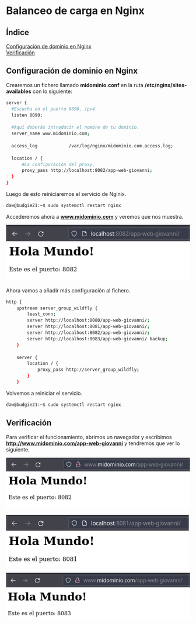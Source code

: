 # **Balanceo de carga en Nginx**

## **Índice**
[Configuración de dominio en Nginx](#id1)<br>
[Verificación](#id2)

## **Configuración de dominio en Nginx**<a name = "id1"></a>
Crearemos un fichero llamado **midominio.conf** en la ruta **/etc/nginx/sites-availables** con lo siguiente:

```bash
server {
  #Escucha en el puerto 8090, ipv4.
  listen 8090;

  #Aquí deberás introducir el nombre de tu dominio.
  server_name www.midominio.com;

  access_log            /var/log/nginx/midominio.com.access.log;

  location / {
      #La configuración del proxy.
      proxy_pass http://localhost:8082/app-web-giovanni;
  }
}
```

Luego de esto reiniciaremos el servicio de Nginix.

```bash
daw@budgie21:~$ sudo systemctl restart nginx
```

Accederemos ahora a **www.midominio.com** y veremos que nos muestra.

![Página cargada](img/balanceo-nginx/3.png)

Ahora vamos a añadir más configuración al fichero.

```bash
http {
    upstream server_group_wildfly {
        least_conn;
        server http://localhost:8080/app-web-giovanni/;
        server http://localhost:8081/app-web-giovanni/;
        server http://localhost:8082/app-web-giovanni/;
        server http://localhost:8083/app-web-giovanni/ backup;
    }

    server {
        location / {
            proxy_pass http://server_group_wildfly;
        }
    }
```

Volvemos a reiniciar el servicio.

```bash
daw@budgie21:~$ sudo systemctl restart nginx
```

## **Verificación**<a name = "id2"></a>
Para verificar el funcionamiento, abrimos un navegador y escribimos **http://www.midominio.com/app-web-giovanni** y tendremos que ver lo siguiente.

![Verificación Nginx](img/balanceo-nginx/6.png)

![Verificación Nginx](img/balanceo-nginx/7.png)

![Verificación Nginx](img/balanceo-nginx/8.png)
